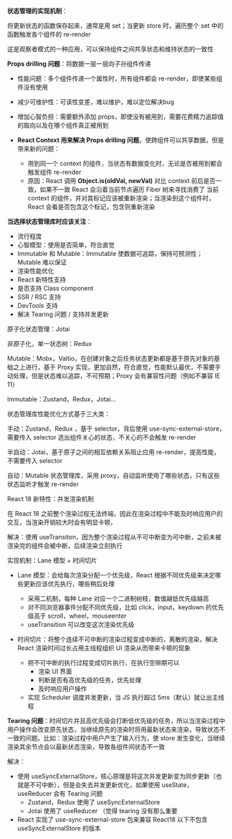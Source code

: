 **状态管理的实现机制**：

将更新状态的函数保存起来，通常是用 set；当更新 store 时，遍历整个 set 中的函数触发各个组件的 re-render

这是观察者模式的一种应用，可以保持组件之间共享状态和维持状态的一致性





**Props drilling 问题**：将数据一层一层向子孙组件传递

- 性能问题：多个组件传递一个属性时，所有组件都会 re-render，即使某些组件没有使用
- 减少可维护性：可读性变差，难以维护，难以定位解决bug
- 增加心智负担：需要额外添加 props，即使没有被用到，需要花费精力追踪值的取向以及在哪个组件真正被用到

- **React Context 用来解决 Props drilling 问题**，使跨组件可以共享数据，但是带来新的问题：
  - 用到同一个 context 的组件，当状态有数据变化时，无论是否被用到都会触发组件 re-render
  - 原因：React 调用 **Object.is(oldVal, newVal)** 对比 context 前后是否一致，如果不一致 React 会沿着当前节点遍历 Fiber 树来寻找消费了 当前 context 的组件，并对其标记应该被重新渲染；当渲染到这个组件时，React 会看是否包含这个标记，包含则重新渲染



**当选择状态管理库时应该关注**：

- 流行程度
- 心智模型：使用是否简单，符合直觉
- Immutable 和 Mutable：Immutable 使数据可追踪，保持可预测性；Mutable 难以保证
- 渲染性能优化
- React 新特性支持
- 是否支持 Class component
- SSR / RSC 支持
- DevTools 支持
- 解决 Tearing 问题 / 支持并发更新



原子化状态管理：Jotai 

非原子化，单一状态树：Redux

Mutable：Mobx，Valtio，在创建对象之后任务状态更新都是基于原先对象的基础之上进行，基于 Proxy 实现，更加自然，符合直觉，性能默认最优，不需要手动处理，但是状态难以追踪，不可预期；Proxy 会有兼容性问题（例如不兼容 IE 11）

Immutable：Zustand，Redux，Jotai...



状态管理库性能优化方式基于三大类：

手动：Zustand，Redux ，基于 selector，背后使用  use-sync-external-store，需要传入 selector 选出组件关心的状态，不关心的不会触发 re-render

半自动：Jotai，基于原子之间的相互依赖关系阻止应用 re-render，提高性能，不需要传入 selector

自动：Mutable 状态管理库，采用 proxy，自动监听使用了哪些状态，只有这些状态监听才触发 re-render





React 18 新特性：并发渲染机制

在 React 18 之前整个渲染过程无法终端，因此在渲染过程中不能及时响应用户的交互，当渲染开销较大时会有明显卡顿，

解决：使用 useTransiton，因为整个渲染过程从不可中断变为可中断，之前未被渲染完的组件会被中断，后续渲染立刻执行

实现机制：Lane 模型 + 时间切片

- Lane 模型：会给每次渲染分配一个优先级，React 根据不同优先级来决定哪些更新应该优先执行，哪些稍后处理
  - 采用二机制，每种 Lane 对应一个二进制树枝，数值越低优先级越高
  - 对不同浏览器事件分配不同优先级，比如 click，input，keydown 的优先级高于 scroll，wheel，mouseenter
  - useTransition 可以改变这次渲染优先级

- 时间切片：将整个连续不可中断的渲染过程变成中断的，离散的渲染，解决 React 渲染时间过长占用主线程组织 UI 渲染从而带来卡顿的现象

  - 把不可中断的执行过程变成切片执行，在执行空隙期可以
    - 渲染 UI 界面
    - 判断是否有高优先级的任务，优先处理
    - 及时响应用户操作
  - 实现 Scheduler 调度并发更新，当 JS 执行超过 5ms（默认）就让出主线程

  

**Tearing 问题**：时间切片并且高优先级会打断低优先级的任务，所以当渲染过程中用户操作会改变原先状态，当继续原先的渲染时将用最新状态来渲染，导致状态不一致的问题。比如：渲染过程中用户产生了输入行为，使 store 发生变化，当继续渲染其余节点会以最新状态渲染，导致各组件间状态不一致

解决：

- 使用 useSyncExternalStore，核心原理是将这次并发更新变为同步更新（也就是不可中断），但是会失去并发更新优化，如果使用 useState，useReducer 会有 Tearing 问题
  - Zustand，Redux 使用了 useSyncExternalStore
  - Jotai 使用了 useReducer （觉得 tearing 没有那么重要
- React 实现了 use-sync-external-store 包来兼容 React18 以下不包含 useSyncExternalStore 的版本